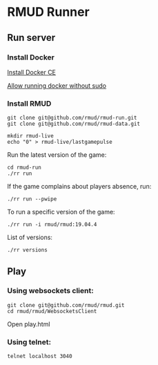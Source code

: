 # RMUD Runner

## Run server

### Install Docker

[Install Docker CE](https://docs.docker.com/install/linux/docker-ce/ubuntu/#install-docker-ce)

[Allow running docker without sudo](https://docs.docker.com/install/linux/linux-postinstall/)

### Install RMUD

```
git clone git@github.com/rmud/rmud-run.git
git clone git@github.com/rmud/rmud-data.git

mkdir rmud-live
echo "0" > rmud-live/lastgamepulse
```

Run the latest version of the game:

```
cd rmud-run
./rr run
```

If the game complains about players absence, run:

```
./rr run --pwipe
```

To run a specific version of the game:

```
./rr run -i rmud/rmud:19.04.4
```

List of versions:

```
./rr versions
```

## Play

### Using websockets client:

```
git clone git@github.com/rmud/rmud.git
cd rmud/rmud/WebsocketsClient
```

Open play.html

### Using telnet:

```
telnet localhost 3040
```

